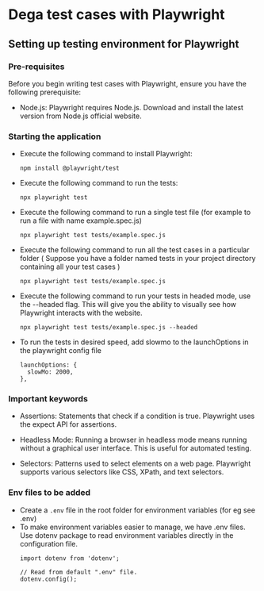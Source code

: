 # Dega test cases with Playwright


## Setting up testing environment for Playwright

### Pre-requisites

Before you begin writing test cases with Playwright, ensure you have the following prerequisite:

- Node.js: Playwright requires Node.js. Download and install the latest version from Node.js official website.


### Starting the application
- Execute the following command to install Playwright:
    ```
    npm install @playwright/test
  ```
- Execute the following command to run the tests:
    ```
    npx playwright test
  ```
- Execute the following command to run a single test file (for example to run a file with name example.spec.js)
  
    ```
    npx playwright test tests/example.spec.js
  ```

    
- Execute the following command to run all the test cases in a particular folder ( Suppose you have a folder named tests in your project directory containing all your test cases )

    ```
    npx playwright test tests/example.spec.js
  ```
   
   

- Execute the following command to run your tests in headed mode, use the --headed flag. This will give you the ability to visually see how Playwright interacts with the website.

    ```
    npx playwright test tests/example.spec.js --headed
  ```

- To run the tests in desired speed, add slowmo to the launchOptions in the playwright config file
  
    ```
    launchOptions: {
      slowMo: 2000,      
    },
  ```
  
 ### Important keywords
- Assertions: Statements that check if a condition is true. Playwright uses the expect API for assertions.

- Headless Mode: Running a browser in headless mode means running without a graphical user interface. This is useful for automated testing.

- Selectors: Patterns used to select elements on a web page. Playwright supports various selectors like CSS, XPath, and text selectors.

### Env files to be added

- Create a `.env` file in the root folder for environment variables (for eg see .env)
- To make environment variables easier to manage, we have .env files. Use dotenv package to read environment variables directly in the configuration file.  
    ```
    import dotenv from 'dotenv';

    // Read from default ".env" file.
    dotenv.config();
  ```
